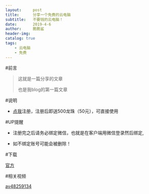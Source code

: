 ```yaml
---
layout:     post
title:      分享一个免费的云电脑
subtitle:   不要钱的云电脑！
date:       2019-4-6
author:     脆脆鲨
header-img: 
catalog: true
tags:
    - 云电脑
    - 免费
---
```

#前言
>这就是一篇分享的文章
>
>也是我blog的第一篇文章


#说明

 - [点我](http://game.rayvision.com/inviteRegister?inviteCode=155430104352914805)注册，注册后即送500龙珠（50元），可直接使用



#UP提醒
 - 注册完之后请务必绑定微信，也就是在客户端用微信登录然后绑定,

 - 如不绑定账号可能会被删除！

#下载

[官方](http://www.abxy.games/download/)

#相关视频

[av48259134](https://www.bilibili.com/video/av48259134)
